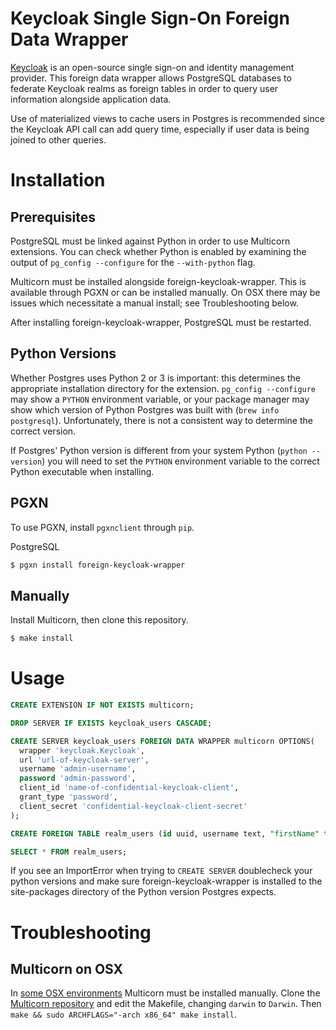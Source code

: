 # Keycloak Single Sign-On Foreign Data Wrapper

[Keycloak](https://www.keycloak.org) is an open-source single sign-on and identity management provider. This foreign data wrapper allows PostgreSQL databases to federate Keycloak realms as foreign tables in order to query user information alongside application data.

Use of materialized views to cache users in Postgres is recommended since the Keycloak API call can add query time, especially if user data is being joined to other queries.

# Installation

## Prerequisites

PostgreSQL must be linked against Python in order to use Multicorn extensions. You can check whether Python is enabled by examining the output of `pg_config --configure` for the `--with-python` flag.

Multicorn must be installed alongside foreign-keycloak-wrapper. This is available through PGXN or can be installed manually. On OSX there may be issues which necessitate a manual install; see Troubleshooting below.

After installing foreign-keycloak-wrapper, PostgreSQL must be restarted.

## Python Versions

Whether Postgres uses Python 2 or 3 is important: this determines the appropriate installation directory for the extension. `pg_config --configure` may show a `PYTHON` environment variable, or your package manager may show which version of Python Postgres was built with (`brew info postgresql`). Unfortunately, there is not a consistent way to determine the correct version.

If Postgres' Python version is different from your system Python (`python --version`) you will need to set the `PYTHON` environment variable to the correct Python executable when installing.

## PGXN

To use PGXN, install `pgxnclient` through `pip`.

PostgreSQL

```bash
$ pgxn install foreign-keycloak-wrapper
```

## Manually

Install Multicorn, then clone this repository.

```bash
$ make install
```

# Usage

```sql
CREATE EXTENSION IF NOT EXISTS multicorn;

DROP SERVER IF EXISTS keycloak_users CASCADE;

CREATE SERVER keycloak_users FOREIGN DATA WRAPPER multicorn OPTIONS(
  wrapper 'keycloak.Keycloak',
  url 'url-of-keycloak-server',
  username 'admin-username',
  password 'admin-password',
  client_id 'name-of-confidential-keycloak-client',
  grant_type 'password',
  client_secret 'confidential-keycloak-client-secret'
);

CREATE FOREIGN TABLE realm_users (id uuid, username text, "firstName" text, "lastName" text, email text) SERVER keycloak_users;

SELECT * FROM realm_users;
```

If you see an ImportError when trying to `CREATE SERVER` doublecheck your python versions and make sure foreign-keycloak-wrapper is installed to the site-packages directory of the Python version Postgres expects.

# Troubleshooting

## Multicorn on OSX

In [some OSX environments](https://github.com/Kozea/Multicorn/issues/139) Multicorn must be installed manually. Clone the [Multicorn repository](https://github.com/Kozea/Multicorn) and edit the Makefile, changing `darwin` to `Darwin`. Then `make && sudo ARCHFLAGS="-arch x86_64" make install`.
